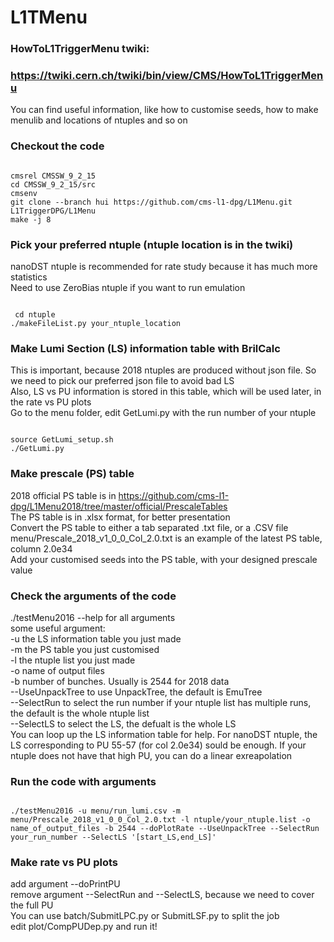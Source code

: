 L1TMenu
=======

### HowToL1TriggerMenu twiki:
### https://twiki.cern.ch/twiki/bin/view/CMS/HowToL1TriggerMenu
You can find useful information, like how to customise seeds, how to make menulib and locations of ntuples and so on

### Checkout the code
<pre><code>
cmsrel CMSSW_9_2_15
cd CMSSW_9_2_15/src
cmsenv
git clone --branch hui https://github.com/cms-l1-dpg/L1Menu.git  L1TriggerDPG/L1Menu
make -j 8
</code></pre>

### Pick your preferred ntuple (ntuple location is in the twiki) 
nanoDST ntuple is recommended for rate study because it has much more statistics  
Need to use ZeroBias ntuple if you want to run emulation 
<pre><code>
 cd ntuple
./makeFileList.py your_ntuple_location
</code></pre>

### Make Lumi Section (LS) information table with BrilCalc
This is important, because 2018 ntuples are produced without json file. So we need to pick our preferred json file to avoid bad LS  
Also, LS vs PU information is stored in this table, which will be used later, in the rate vs PU plots  
Go to the menu folder, edit GetLumi.py with the run number of your ntuple 
<pre><code>
source GetLumi_setup.sh
./GetLumi.py
</code></pre>

### Make prescale (PS) table
2018 official PS table is in https://github.com/cms-l1-dpg/L1Menu2018/tree/master/official/PrescaleTables  
The PS table is in .xlsx format, for better presentation  
Convert the PS table to either a tab separated .txt file, or a .CSV file  
menu/Prescale_2018_v1_0_0_Col_2.0.txt is an example of the latest PS table, column 2.0e34  
Add your customised seeds into the PS table, with your designed prescale value

### Check the arguments of the code
 ./testMenu2016 --help for all arguments  
some useful argument:  
-u the LS information table you just made  
-m the PS table you just customised  
-l the ntuple list you just made  
-o name of output files  
-b number of bunches. Usually is 2544 for 2018 data  
--UseUnpackTree to use UnpackTree, the default is EmuTree  
--SelectRun to select the run number if your ntuple list has multiple runs, the default is the whole ntuple list  
--SelectLS to select the LS, the defualt is the whole LS  
You can loop up the LS information table for help. For nanoDST ntuple, the LS corresponding to PU 55-57 (for col 2.0e34) sould be enough. If your ntuple does not have that high PU, you can do a linear exreapolation

### Run the code with arguments
<pre><code>
./testMenu2016 -u menu/run_lumi.csv -m menu/Prescale_2018_v1_0_0_Col_2.0.txt -l ntuple/your_ntuple.list -o name_of_output_files -b 2544 --doPlotRate --UseUnpackTree --SelectRun your_run_number --SelectLS '[start_LS,end_LS]'
</code></pre>

### Make rate vs PU plots
add argument --doPrintPU  
remove argument --SelectRun and --SelectLS, because we need to cover the full PU  
You can use batch/SubmitLPC.py or SubmitLSF.py to split the job  
edit plot/CompPUDep.py and run it!
